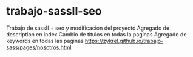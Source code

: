 # trabajo-sassII-seo

Trabajo de sassII + seo y modificacion del proyecto
Agregado de description en index
Cambio de titulos en todas la paginas
Agregado de keywords en todas las paginas
https://zykrel.github.io/trabajo-sass/pages/nosotros.html
